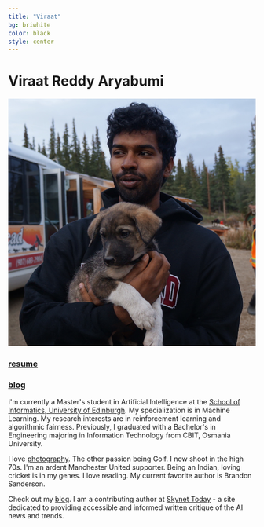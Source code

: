 ```yaml
---
title: "Viraat"
bg: briwhite
color: black
style: center
---
```


# Viraat Reddy Aryabumi

<img class="round" src="/img/viraat_face.jpg" alt="section icon"/>

<h3><a href="/var.pdf" target="_blank">resume</a></h3> <h3><a href="https://medium.com/@viraat" target="_blank">blog</a></h3>

<p> <!-- class="center-justified"> -->
I'm currently a Master's student in Artificial Intelligence at the <a href="https://www.ed.ac.uk/informatics/" target="_blank">School of Informatics, University of Edinburgh</a>. My specialization is in Machine Learning. My research interests are in reinforcement learning and algorithmic fairness. Previously, I graduated with a Bachelor's in Engineering majoring in Information Technology from CBIT, Osmania University.
</p>
<p>
<!--Currently am learning Python, also familiar with Java and C. I've been on a mission to code everyday. I'm an Android junkie and also a big fan of the Mac. I like to describe myself as a minimalist. "Design is not just what it looks like, but how it works"  - *Steve Jobs*, is one of my mantras.
-->
I love <a href="https://www.facebook.com/varphotography" target="_blank">photography</a>. The other passion being Golf. I now shoot in the high 70s. <!--having picked up the game at the <a href="http://www.hyderabadgolfclub.co.in/HGA/Hyderabad_Golf_Club_Home.html" target="_blank">Hyderabad Golf Club</a> aged 9 years old--> I'm an ardent Manchester United supporter. Being an Indian, loving cricket is in my genes. I love reading. My current favorite author is Brandon Sanderson.
</p>

<p>
Check out my <a href="https://www.medium.com/@viraat" target="_blank">blog</a>. I am a contributing author at <a href="https://www.skynettoday.com">Skynet Today</a> - a site dedicated to providing accessible and informed written critique of the AI news and trends.
</p>

<!--<h4><a href="/var.pdf" target="_blank">resume</a></h4>-->
